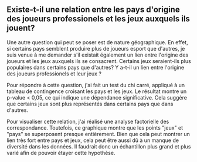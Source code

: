 ## Existe-t-il une relation entre les pays d'origine des joueurs professionels et les jeux auxquels ils jouent?

Une autre question qui peut se poser est de nature géographique. En effet, si certains pays semblent produire plus de joueurs esport que d'autres, je suis venue à me demander s'il existait également un lien entre l'origine des joueurs et les jeux auxquels ils se consacrent. Certains jeux seraient-ils plus populaires dans certains pays que d'autres? Y a-t-il un lien entre l'origine des joueurs professionels et leur jeux ?

Pour répondre à cette question, j'ai fait un test du chi carré, appliqué à un tableau de contingence croisant les pays et les jeux. Le résultat montre un p-value < 0,05, ce qui indique une dépendance significative. Cela suggère que certains jeux sont plus représentés dans certains pays que dans d'autres.

Pour visualiser cette relation, j'ai réalisé une analyse factorielle des correspondance. Toutefois, ce graphique montre que les points "jeux" et "pays" se superposent presque entièrement. Bien que cela peut montrer un lien très fort entre pays et jeux, cela peut être aussi dû à un manque de diversité dans les données. 
Il faudrait donc un échantillon plus grand et plus varié afin de pouvoir étayer cette hypothèse.

